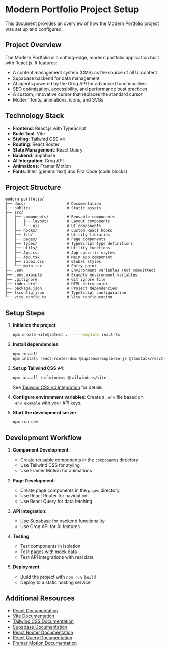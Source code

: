 # Modern Portfolio Project Setup

This document provides an overview of how the Modern Portfolio project was set up and configured.

## Project Overview

The Modern Portfolio is a cutting-edge, modern portfolio application built with React.js. It features:

- A content management system (CMS) as the source of all UI content
- Supabase backend for data management
- AI agents powered by the Groq API for advanced functionalities
- SEO optimization, accessibility, and performance best practices
- A custom, innovative cursor that replaces the standard cursor
- Modern fonts, animations, icons, and SVGs

## Technology Stack

- **Frontend**: React.js with TypeScript
- **Build Tool**: Vite
- **Styling**: Tailwind CSS v4
- **Routing**: React Router
- **State Management**: React Query
- **Backend**: Supabase
- **AI Integration**: Groq API
- **Animations**: Framer Motion
- **Fonts**: Inter (general text) and Fira Code (code blocks)

## Project Structure

```
modern-portfolio/
├── docs/                  # Documentation
├── public/                # Static assets
├── src/
│   ├── components/        # Reusable components
│   │   ├── layout/        # Layout components
│   │   └── ui/            # UI components
│   ├── hooks/             # Custom React hooks
│   ├── lib/               # Utility libraries
│   ├── pages/             # Page components
│   ├── types/             # TypeScript type definitions
│   ├── utils/             # Utility functions
│   ├── App.css            # App-specific styles
│   ├── App.tsx            # Main App component
│   ├── index.css          # Global styles
│   └── main.tsx           # Entry point
├── .env                   # Environment variables (not committed)
├── .env.example           # Example environment variables
├── .gitignore             # Git ignore file
├── index.html             # HTML entry point
├── package.json           # Project dependencies
├── tsconfig.json          # TypeScript configuration
└── vite.config.ts         # Vite configuration
```

## Setup Steps

1. **Initialize the project**:
   ```bash
   npm create vite@latest . -- --template react-ts
   ```

2. **Install dependencies**:
   ```bash
   npm install
   npm install react-router-dom @supabase/supabase-js @tanstack/react-query framer-motion @fontsource/inter @fontsource/fira-code @heroicons/react
   ```

3. **Set up Tailwind CSS v4**:
   ```bash
   npm install tailwindcss @tailwindcss/vite
   ```
   See [Tailwind CSS v4 Integration](./tailwind-v4-vite-integration.md) for details.

4. **Configure environment variables**:
   Create a `.env` file based on `.env.example` with your API keys.

5. **Start the development server**:
   ```bash
   npm run dev
   ```

## Development Workflow

1. **Component Development**:
   - Create reusable components in the `components` directory
   - Use Tailwind CSS for styling
   - Use Framer Motion for animations

2. **Page Development**:
   - Create page components in the `pages` directory
   - Use React Router for navigation
   - Use React Query for data fetching

3. **API Integration**:
   - Use Supabase for backend functionality
   - Use Groq API for AI features

4. **Testing**:
   - Test components in isolation
   - Test pages with mock data
   - Test API integrations with real data

5. **Deployment**:
   - Build the project with `npm run build`
   - Deploy to a static hosting service

## Additional Resources

- [React Documentation](https://react.dev/)
- [Vite Documentation](https://vitejs.dev/guide/)
- [Tailwind CSS Documentation](https://tailwindcss.com/docs)
- [Supabase Documentation](https://supabase.com/docs)
- [React Router Documentation](https://reactrouter.com/en/main)
- [React Query Documentation](https://tanstack.com/query/latest)
- [Framer Motion Documentation](https://www.framer.com/motion/)
